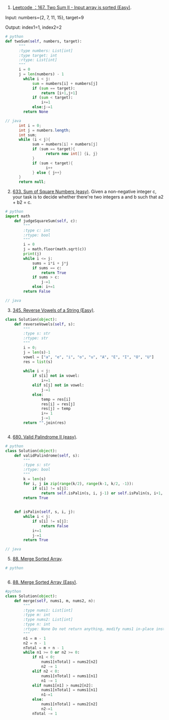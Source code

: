 1. [Leetcode ：167. Two Sum II - Input array is sorted (Easy)](https://leetcode.com/problems/two-sum-ii-input-array-is-sorted/).

Input: numbers={2, 7, 11, 15}, target=9

Output: index1=1, index2=2


```python
# python
def twoSum(self, numbers, target):
      """
      :type numbers: List[int]
      :type target: int
      :rtype: List[int]
      """
      i = 0
      j = len(numbers) - 1
        while i < j:
            sum = numbers[i] + numbers[j]
            if (sum == target):
                return [i+1,j+1]
            if (sum < target):
                i+=1
            else:j-=1
        return None
 ```       
        
```Java
// java
      int i = 0;
      int j = numbers.length;
      int sum;
      while (i < j){
            sum = numbers[i] + numbers[j]
            if (sum == target){
                  return new int[] {i, j}
            }
            if (sum < target){
                  i++
            } else { j++}
      }
      return null;
```


2. [633. Sum of Square Numbers (easy)](https://leetcode.com/problems/sum-of-square-numbers/description/).
Given a non-negative integer c, your task is to decide whether there're two integers a and b such that a2 + b2 = c.

```python
# python
import math
    def judgeSquareSum(self, c):
        """
        :type c: int
        :rtype: bool
        """
        i = 0
        j = math.floor(math.sqrt(c))
        print(j)
        while i <= j:
            sums = i*i + j*j
            if sums == c:
                return True
            if sums > c:
                j-=1
            else: i+=1
        return False
```


```java
// java
```


3. [345. Reverse Vowels of a String (Easy)](https://leetcode.com/problems/reverse-vowels-of-a-string/).

```python
class Solution(object):
    def reverseVowels(self, s):
        """
        :type s: str
        :rtype: str
        """
        i = 0;
        j = len(s)-1
        vowel = ["a", "e", "i", "o", "u", "A", "E", "I", "O", "U"]
        res = list(s)
        
        while i < j:
            if s[i] not in vowel:
                i+=1
            elif s[j] not in vowel:
                j-=1
            else:
                temp = res[i]
                res[i] = res[j]
                res[j] = temp
                i+= 1
                j-=1
        return "".join(res)
```

```java

```



4. [680. Valid Palindrome II (easy)](https://leetcode.com/problems/valid-palindrome-ii/description/).
```python
# python
class Solution(object):
    def validPalindrome(self, s):
        """
        :type s: str
        :rtype: bool
        """
        k = len(s)
        for i, j in zip(range(k/2), range(k-1, k/2, -1)):
            if s[i] != s[j]:
                return self.isPalin(s, i, j-1) or self.isPalin(s, i+1, j)
        return True
        
    
    def isPalin(self, s, i, j):
        while i < j:
            if s[i] != s[j]:
                return False
            i+=1
            j-=1
        return True
```

```java
// java
```



5. [88. Merge Sorted Array](https://leetcode.com/problems/merge-sorted-array/description/).
```python
# python

```

```java

```

6. [88. Merge Sorted Array (Easy)](https://leetcode.com/problems/merge-sorted-array/description/).
```python
#python
class Solution(object):
    def merge(self, nums1, m, nums2, n):
        """
        :type nums1: List[int]
        :type m: int
        :type nums2: List[int]
        :type n: int
        :rtype: None Do not return anything, modify nums1 in-place instead.
        """
        n1 = m - 1
        n2 = n - 1
        nTotal = m + n - 1
        while n1 >= 0 or n2 >= 0:
            if n1 < 0:
                nums1[nTotal] = nums2[n2]
                n2 -= 1
            elif n2 < 0:
                nums1[nTotal] = nums1[n1]
                n1 -= 1
            elif nums1[n1] > nums2[n2]:
                nums1[nTotal] = nums1[n1]
                n1-=1
            else:
                nums1[nTotal] = nums2[n2]
                n2-=1
            nTotal -= 1        
        
```


